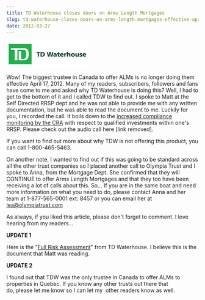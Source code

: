 ```yaml
---
title: TD Waterhouse closes doors on Arms Length Mortgages
slug: td-waterhouse-closes-doors-on-arms-length-mortgages-effective-april-12-2012
date: 2012-03-27
---
```


![](./tdwaterhouse.jpg "tdwaterhouse")

Wow! The biggest trustee in Canada to offer ALMs is no longer doing them effective April 17, 2012. Many of my readers, subscribers, followers and fans have come to me and asked why TD Waterhouse is doing this? Well, I had to get to the bottom of it and I called TDW to find out. I spoke to Matt at the Self Directed RRSP dept and he was not able to provide me with any written documentation, but he was able to read the document to me. Luckily for you, I recorded the call. It boils down to the [increased compliance monitoring by the CRA](http://www.cra-arc.gc.ca/tx/ndvdls/tpcs/rrsp-reer/schms/gncy-eng.html) with respect to qualified investments within one's RRSP. Please check out the audio call here \[link removed\].

If you want to find out more about why TDW is not offering this product, you can call 1-800-465-5463.

On another note, I wanted to find out if this was going to be standard across all the other trust companies so I placed another call to Olympia Trust and I spoke to Anna, from the Mortgage Dept. She confirmed that they will CONTINUE to offer Arms Length Mortgages and that they too have been receiving a lot of calls about this. So... If you are in the same boat and need more information on what you need to do, please contact Anna and her team at 1-877-565-0001 ext: 8457 or you can email her at lea@olympiatrust.com

As always, if you liked this article, please don't forget to comment. I love hearing from my readers...

**UPDATE 1**

Here is the "[Full Risk Assessment](./03132012_ProjectBoardwalk_RiskAssessment_en.pdf)" from TD Waterhouse. I believe this is the document that Matt was reading.

**UPDATE 2**

I found out that TDW was the only trustee in Canada to offer ALMs to properties in Quebec. If you know any other trusts out there that do, please let me know so I can let my  other readers know as well.
